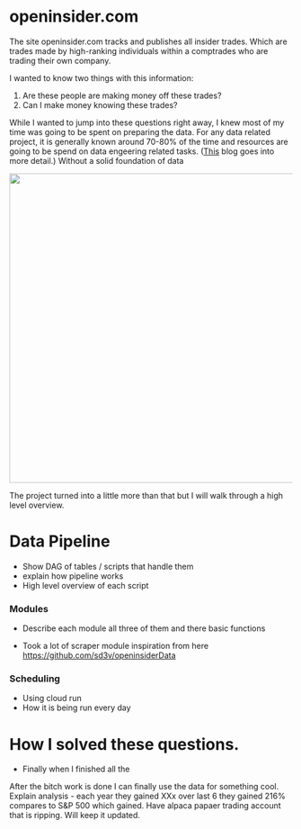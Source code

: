 # openinsider.com

The site openinsider.com tracks and publishes all insider trades. Which are trades made by high-ranking individuals within a comptrades who are trading their own company.

I wanted to know two things with this information:
1. Are these people are making money off these trades?
2. Can I make money knowing these trades?

While I wanted to jump into these questions right away, I knew most of my time was going to be spent on preparing the data.
For any data related project, it is generally known around 70-80% of the time and resources are going to be spend on data engeering related tasks. (<a href="https://www.example.com">This</a> blog goes into more detail.)
Without a solid foundation of data 


<img src="https://github.com/nruffini32/openinsider/assets/71286321/8a14f054-7a9e-48d3-880f-7b16fc82cf9b" width="550"/>



The project turned into a little more than that but I will walk through a high level overview.

# Data Pipeline
- Show DAG of tables / scripts that handle them
- explain how pipeline works
- High level overview of each script

### Modules
- Describe each module all three of them and there basic functions

- Took a lot of scraper module inspiration from here
https://github.com/sd3v/openinsiderData

### Scheduling
- Using cloud run
- How it is being run every day


# How I solved these questions.
- Finally when I finished all the

After the bitch work is done I can finally use the data for something cool. Explain analysis - each year they gained XXx over last 6 they gained 216% compares to S&P 500 which gained.
Have alpaca papaer trading account that is ripping. Will keep it updated.


